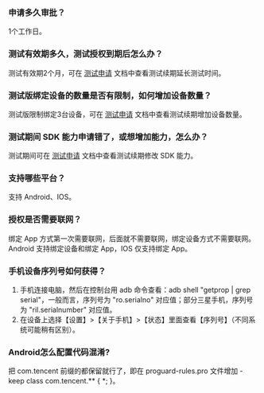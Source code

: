 ### 申请多久审批？

1个工作日。

### 测试有效期多久，测试授权到期后怎么办？ 
测试有效期2个月，可在 [测试申请](https://cloud.tencent.com/document/product/867/44385) 文档中查看测试续期延长测试时间。

### 测试版绑定设备的数量是否有限制，如何增加设备数量？ 
测试版限制绑定3台设备，可在 [测试申请](https://cloud.tencent.com/document/product/867/44385) 文档中查看测试续期增加设备数量。

### 测试期间 SDK 能力申请错了，或想增加能力，怎么办？
测试期间可在 [测试申请](https://cloud.tencent.com/document/product/867/44385) 文档中查看测试续期修改 SDK 能力。

### 支持哪些平台？

支持 Android、IOS。

### 授权是否需要联网？

绑定 App 方式第一次需要联网，后面就不需要联网，绑定设备方式不需要联网。
Android 支持绑定设备和绑定 App，IOS 仅支持绑定 App。

### 手机设备序列号如何获得？

1. 手机连接电脑，然后在控制台用 adb 命令查看：adb shell "getprop | grep serial"，一般而言，序列号为 "ro.serialno" 对应值；部分三星手机，序列号为 "ril.serialnumber" 对应值。
2. 在设备上选择【设置】>【关于手机】>【状态】里面查看【序列号】（不同系统可能稍有区别）。

### Android怎么配置代码混淆?

把 com.tencent 前缀的都保留就行了，即在 proguard-rules.pro 文件增加 -keep class com.tencent.** { *; }。
